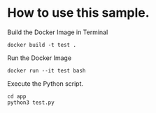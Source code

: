 # How to use this sample.

Build the Docker Image in Terminal

```terminal
docker build -t test .
```

Run the Docker Image

``` terminal
docker run --it test bash
```

Execute the Python script.

```terminal
cd app
python3 test.py
```
